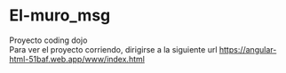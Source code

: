# El-muro_msg
Proyecto coding dojo  
Para ver el proyecto corriendo, dirigirse a la siguiente url https://angular-html-51baf.web.app/www/index.html
